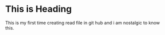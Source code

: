 # This is Heading

This is my first time creating read file in git hub and i am nostalgic to know this.
